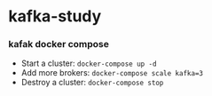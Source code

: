 # kafka-study

### kafak docker compose
- Start a cluster: `docker-compose up -d`
- Add more brokers: `docker-compose scale kafka=3`
- Destroy a cluster: `docker-compose stop`
